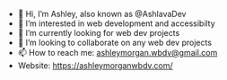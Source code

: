 - 👋 Hi, I’m Ashley, also known as @AshlavaDev
- 👀 I’m interested in web development and accessibilty
- 🌱 I’m currently looking for web dev projects
- 💞️ I’m looking to collaborate on any web dev projects
- 📫 How to reach me: ashleymorgan.wbdv@gmail.com
- Website: https://ashleymorganwbdv.com/

<!---
AshlavaDev/AshlavaDev is a ✨ special ✨ repository because its `README.md` (this file) appears on your GitHub profile.
You can click the Preview link to take a look at your changes.
--->
